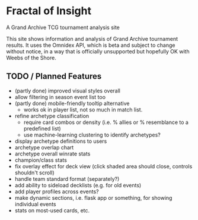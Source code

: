# Fractal of Insight
A Grand Archive TCG tournament analysis site

This site shows information and analysis of Grand Archive tournament results. It uses the Omnidex API, which is beta and subject to change without notice, in a way that is officially unsupported but hopefully OK with Weebs of the Shore.

## TODO / Planned Features

- (partly done) improved visual styles overall
- allow filtering in season event list too
- (partly done) mobile-friendly tooltip alternative
    - works ok in player list, not so much in match list.
- refine archetype classification
    - require card combos or density (i.e. % allies or % resemblance to a predefined list)
    - use machine-learning clustering to identify archetypes?
- display archetype definitions to users
- archetype overlap chart
- archetype overall winrate stats
- champion/class stats
- fix overlay effect for deck view (click shaded area should close, controls shouldn't scroll)
- handle team standard format (separately?)
- add ability to sideload decklists (e.g. for old events)
- add player profiles across events?
- make dynamic sections, i.e. flask app or something, for showing individual events
- stats on most-used cards, etc.
